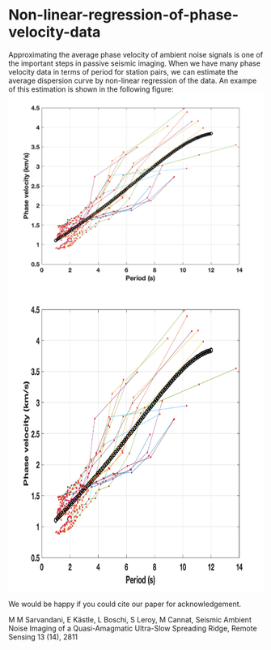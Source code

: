 # Non-linear-regression-of-phase-velocity-data
Approximating the average phase velocity of ambient noise signals is one of the important steps in passive seismic imaging.
When we have many phase velocity data in terms of period for station pairs, we can estimate the average dispersion curve by non-linear regression of the data. An exampe of this estimation is shown in the following figure:
![alt text](regression_figure.png)
<img src="regression_figure.png" width="800" height="600">

We would be happy if you could cite our paper for acknowledgement. 

M M Sarvandani, E Kästle, L Boschi, S Leroy, M Cannat, Seismic Ambient Noise Imaging of a Quasi-Amagmatic Ultra-Slow Spreading Ridge, Remote Sensing 13 (14), 2811
